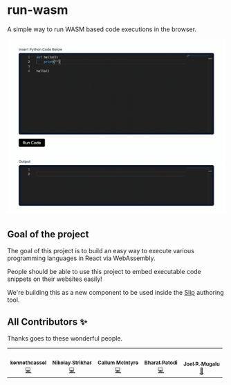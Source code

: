 
# run-wasm

A simple way to run WASM based code executions in the browser.

![gif](./assets/demo.gif)

## Goal of the project

The goal of this project is to build an easy way to execute various programming languages in React via WebAssembly.

People should be able to use this project to embed executable code snippets on their websites easily!

We're building this as a new component to be used inside the [Slip](https://www.slip.so) authoring tool.

## All Contributors ✨

Thanks goes to these wonderful people.

<!-- ALL-CONTRIBUTORS-LIST:START - Do not remove or modify this section -->
<!-- prettier-ignore-start -->
<!-- markdownlint-disable -->
<table>
  <tr>
    <td align="center"><a href="https://www.slip.so/"><img src="https://avatars.githubusercontent.com/u/22961671?v=4?s=100" width="100px;" alt=""/><br /><sub><b>kennethcassel</b></sub></a><br /><a href="https://github.com/slipHQ/run-wasm/commits?author=kennethcassel" title="Code">💻</a></td>
    <td align="center"><a href="https://github.com/nikolaystrikhar"><img src="https://avatars.githubusercontent.com/u/4025589?v=4?s=100" width="100px;" alt=""/><br /><sub><b>Nikolay Strikhar</b></sub></a><br /><a href="https://github.com/slipHQ/run-wasm/commits?author=nikolaystrikhar" title="Code">💻</a></td>
    <td align="center"><a href="https://github.com/mcintyre94"><img src="https://avatars.githubusercontent.com/u/1711350?v=4?s=100" width="100px;" alt=""/><br /><sub><b>Callum McIntyre</b></sub></a><br /><a href="https://github.com/slipHQ/run-wasm/commits?author=mcintyre94" title="Code">💻</a></td>
    <td align="center"><a href="https://github.com/bharat-patodi"><img src="https://avatars.githubusercontent.com/u/16771172?v=4?s=100" width="100px;" alt=""/><br /><sub><b>Bharat Patodi</b></sub></a><br /><a href="https://github.com/slipHQ/run-wasm/commits?author=bharat-patodi" title="Code">💻</a></td>
    <td align="center"><a href="https://codingknite.com/"><img src="https://avatars.githubusercontent.com/u/70036189?v=4?s=100" width="100px;" alt=""/><br /><sub><b>Joel P. Mugalu</b></sub></a><br /><a href="https://github.com/slipHQ/run-wasm/commits?author=codingknite" title="Documentation">📖</a></td>
  </tr>
</table>

<!-- markdownlint-restore -->
<!-- prettier-ignore-end -->

<!-- ALL-CONTRIBUTORS-LIST:END -->
